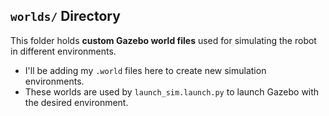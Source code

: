 ## `worlds/` Directory

This folder holds **custom Gazebo world files** used for simulating the robot in different environments.

- I'll be adding my `.world` files here to create new simulation environments.
- These worlds are used by `launch_sim.launch.py` to launch Gazebo with the desired environment.
